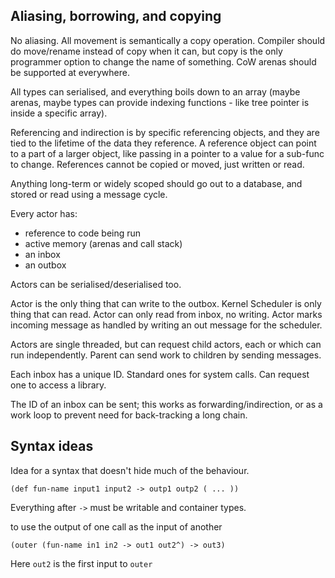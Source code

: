 
Aliasing, borrowing, and copying
--------------------------------

No aliasing. All movement is semantically a copy operation. Compiler should do move/rename instead of copy when it can, but copy is the only programmer option to change the name of something. CoW arenas should be supported at everywhere.

All types can serialised, and everything boils down to an array (maybe arenas, maybe types can provide indexing functions - like tree pointer is inside a specific array).

Referencing and indirection is by specific referencing objects, and they are tied to the lifetime of the data they reference.
A reference object can point to a part of a larger object, like passing in a pointer to a value for a sub-func to change.
References cannot be copied or moved, just written or read.

Anything long-term or widely scoped should go out to a database, and stored or read using a message cycle.

Every actor has:
- reference to code being run
- active memory (arenas and call stack)
- an inbox
- an outbox

Actors can be serialised/deserialised too.

Actor is the only thing that can write to the outbox. Kernel Scheduler is only thing that can read.
Actor can only read from inbox, no writing. Actor marks incoming message as handled by writing an out message for the scheduler.

Actors are single threaded, but can request child actors, each or which can run independently. Parent can send work to children by sending messages.

Each inbox has a unique ID. Standard ones for system calls. Can request one to access a library.

The ID of an inbox can be sent; this works as forwarding/indirection, or as a work loop to prevent need for back-tracking a long chain.

Syntax ideas
------------

Idea for a syntax that doesn't hide much of the behaviour.

`(def fun-name input1 input2 -> outp1 outp2 ( ... ))`

Everything after `->` must be writable and container types.

to use the output of one call as the input of another

`(outer (fun-name in1 in2 -> out1 out2^) -> out3)`

Here `out2` is the first input to `outer`